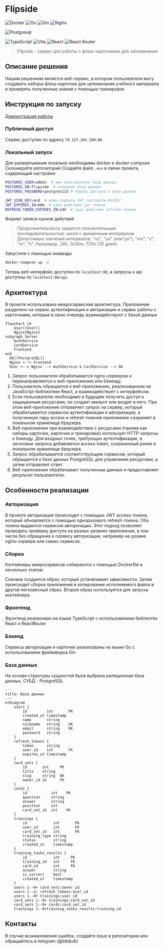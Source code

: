# Flipside

![Docker](https://img.shields.io/badge/docker-%230db7ed.svg?style=for-the-badge&logo=docker&logoColor=white) ![Go](https://img.shields.io/badge/go-%2300ADD8.svg?style=for-the-badge&logo=go&logoColor=white) ![Gin](https://img.shields.io/badge/gin-%23008ECF.svg?style=for-the-badge&logo=gin&logoColor=white) ![Nginx](https://img.shields.io/badge/nginx-%23009639.svg?style=for-the-badge&logo=nginx&logoColor=white)

![Postgresql](https://img.shields.io/badge/postgresql-%23316192.svg?style=for-the-badge&logo=postgresql&logoColor=white)

![TypeScript](https://img.shields.io/badge/typescript-%23007ACC.svg?style=for-the-badge&logo=typescript&logoColor=white) ![Vite](https://img.shields.io/badge/vite-%23646CFF.svg?style=for-the-badge&logo=vite&logoColor=white) ![React](https://img.shields.io/badge/react-%2320232a.svg?style=for-the-badge&logo=react&logoColor=%2361DAFB) ![React Router](https://img.shields.io/badge/React_Router-CA4245?style=for-the-badge&logo=react-router&logoColor=white)

> Flipside - сервис для работы с флеш-карточками для запоминания

## Описание решения

Нашим решением является веб-сервис, в котором пользователи могу создавать наборы флеш-карточек для запоминания учебного
материала и проверять полученные знания с помощью тренировок

## Инструкция по запуску

[Демонстрация работы](https://disk.yandex.ru/i/uAEgzfBEKEAVuw)

### Публичный доступ

Сервис доступен по адресу `79.137.204.109:80`

### Локальный запуск

Для развертывания локально необходимы docker и docker-compose
Склонируйте репозиторий
Создайте файл `.env` в папке проекта, содержащий настройки

```bash
POSTGRES_USER=admin  # имя пользователя базы данных
POSTGRES_DB=flipside  # название базы данных
POSTGRES_PASSWORD=postgres123 # пароль доступа к базе данных

JWT_SIGN_KEY=asd  # ключ подписи JWT (алгоритм HS256)
JWT_EXPIRES_IN=60m  # срок действия jwt токена
REFRESH_TOKEN_EXPIRES_IN=24h  # срок действия refresh-токена
```

Формат записи сроков действий

> Продолжительность задается положительным последовательностью чисел с временным интервалом. Допустимые значения
> интервалов: "ns", "us" (или"µs"), "ms", "s", "m", "h". Например, 24h, 1h30m, 720h (30 дней)

Запустите с помощью команды

```bash
docker-compose up -d
```

Теперь веб-интерфейс доступен по `localhost:80`, а запросы к api доступны по `localhost:80/api`

## Архитектура

В проекте использована микросервисная архитектура. Приложение разделено на сервис аутентификации и авторизации и сервис
работы с карточками, которые в свою очередь взаимодействуют с базой данных

```mermaid
flowchart LR
	User((User))
	Nginx{Nginx}
subgraph Server
	AuthService
	CardService
	Frontend
end
  Db[(PostgreSQL)]
  Nginx <--> Frontend
  User <--> Nginx --> AuthService & CardService --> Db
```

1. Запрос пользователя обрабатывается nginx-сервером и перенаправляются к веб-приложению или бэкенду.
2. Пользователь обращается к веб-приложению, реализованном на JavaScript-библиотеке React, и взаимодействует с
   интерфейсом.
3. Если пользователю необходимо в будущем получить доступ к защищенным ресурсами, он создает аккаунт или входит в него.
   При этом веб-приложение отправляет запрос на сервер, который обрабатывается сервисом аутентификации и авторизации, а
   полученную пару access и refresh токенов приложение сохраняет в локальном хранилище браузера.
4. Веб-приложение при взаимодействии с ресурсами (такими как наборы карточек, карточки и тренировки) использует
   HTTP-запросы к бэкенду. Для входных точек, требующих аутентификации, в заголовки запроса добавляется access-token,
   сохраненный ранее в локальном хранилище браузера.
5. Запрос обрабатывается соответствующим сервисом, который обращается к базе данных PostgreSQL для управления ресурсами,
   а затем отправляет ответ.
6. Веб-приложение обрабатывает полученные данные и предоставляет результат пользователю.

## Особенности реализации

### Авторизация

В проекте авторизация происходит с помощью JWT access-токена, который обновляется с помощью одноразового refresh-токена.
Оба токена выдаются сервисом авторизации. Этот подход позволяет проводить проверку доступа на разных уровнях приложения,
в том числе без обращения к сервису авторизации, например на уровне nginx-сервера или самих сервисов.

### Сборка
Контейнеры микросервисов собираются с помощью Dockerfile в несколько этапов:

Сначала создается образ, который устанвливает зависимости.
Затем происходит сборка приложения и копирование исполняемого файла в другой легковесный образ.
Второй образ используется для запуска контейнера.

### Фронтенд

Фронтенд реализован на языке TypeScript с использованием библиотек React и ReactRouter

### Бэкенд

Сервисы авторизации и карточек реализованы на языке Go с использованием фреймворка Gin

### База данных

На основе структуры сущностей была выбрана реляционная база данных, СУБД - PostgreSQL

```mermaid
---
title: База данных
---
erDiagram
    users {
        id         int       PK
        created_at timestamp
        name       string
        nickname   string    UK
        email      string    UK
        password   string       
    }
    refresh_tokens {
        token      string
        user_id    int       FK
        expires_at timestamp
    }
    card_sets {
        id       int     PK
        title    string
        slug     string  UK
        owner_id id      FK
    }
    cards {
        id           int    PK
        question     string
        answer       string
        position     int
        card_set_id  int    FK
    }
    trainings {
        id            int       PK
        user_id       int       FK
        card_set_id   int       FK
        training_type string
		status        string 
        created_at    timestamp
    }
    training_tasks_results {
        id            int     PK
        training_id   int     FK
        card_id       int     FK
        answer        string
        is_correct    bool
        created_at    timestamp
    }
    users 1--0+ card_sets:owner_id
    users 1--o| refresh_tokens:user_id
    users 1--0+ trainings:user_id
    card_sets 1--0+ trainings:card_set_id
    card_sets 1--0+ cards:card_set_id
    trainings 1--0+training_tasks_results:training_id
```

## Контакты

В случае возникновения ошибок, создайте issue в репозитории или обращайтесь в telegram (@bibbob)
